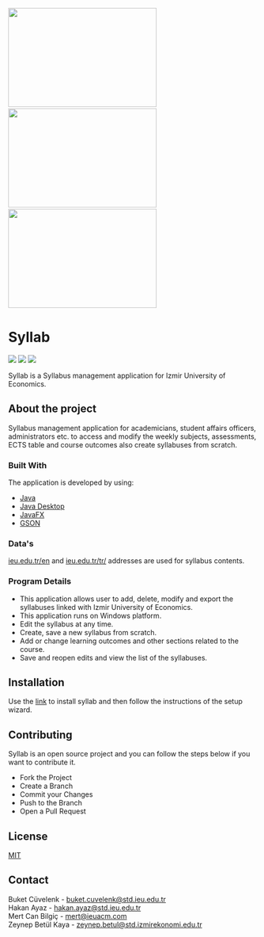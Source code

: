 <p float="left">
  <img src="https://user-images.githubusercontent.com/52011799/104850865-a819c580-5902-11eb-888f-be05dea947c7.jpeg" width="300" height="200" /> &nbsp &nbsp
  <img src="https://user-images.githubusercontent.com/52011799/104850906-e0210880-5902-11eb-8362-fbdba27a6e08.jpeg" width="300" height="200" /> &nbsp &nbsp
  <img src="https://user-images.githubusercontent.com/52011799/104851117-0e531800-5904-11eb-89c4-b08dafa2f522.jpeg" width="300" height="200" /> &nbsp &nbsp
</p>

 # Syllab
![](https://img.shields.io/badge/made%20by-group%2013-blue)
![](https://img.shields.io/badge/platform-windows-lightgrey)
![](https://img.shields.io/badge/contributors%20-4-yellow)

Syllab is a Syllabus management application for Izmir University of Economics.

## About the project

Syllabus management application for academicians, student affairs officers, administrators etc. to access and modify the weekly subjects, assessments, ECTS table and course outcomes also create syllabuses from scratch.

### Built With

The application is developed by using:

+ [Java](https://www.java.com/tr/)
+ [Java Desktop](https://docs.oracle.com/javase/9/docs/api/java.desktop-summary.html)
+ [JavaFX](https://openjfx.io/)
+ [GSON](https://sites.google.com/site/gson/Home)

### Data's

[ieu.edu.tr/en](https://www.ieu.edu.tr/en) and [ieu.edu.tr/tr/](https://www.ieu.edu.tr/tr) addresses are used for syllabus contents.

### Program Details

+ This application allows user to add, delete, modify and export the
syllabuses linked with Izmir University of Economics.
+ This application runs on Windows platform.
+ Edit the syllabus at any time.
+ Create, save a new syllabus from scratch.
+ Add or change learning outcomes and other sections related to the course. 
+ Save and reopen edits and view the list of the syllabuses.

## Installation

Use the [link](https://openjfx.io/) to install syllab and then follow the instructions of the setup wizard.

## Contributing

Syllab is an open source project and you can follow the steps below if you want to contribute it.

+ Fork the Project
+ Create a Branch
+ Commit your Changes
+ Push to the Branch
+ Open a Pull Request

## License
[MIT](https://choosealicense.com/licenses/mit/)

## Contact

Buket Cüvelenk - buket.cuvelenk@std.ieu.edu.tr   
Hakan Ayaz - hakan.ayaz@std.ieu.edu.tr   
Mert Can Bilgiç - mert@ieuacm.com   
Zeynep Betül Kaya - zeynep.betul@std.izmirekonomi.edu.tr

